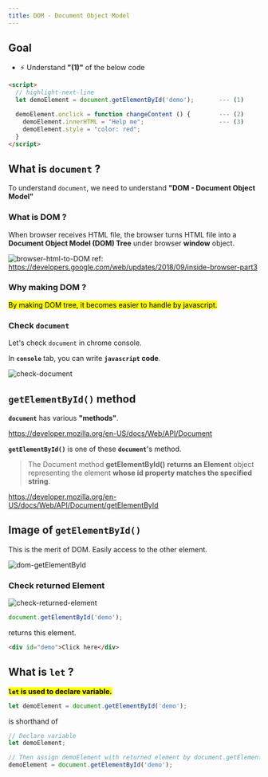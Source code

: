 ```yaml
---
title: DOM - Document Object Model
---
```


## Goal
- ⚡ Understand **"(1)"** of the below code

```html title="test4.html"
<script>
  // highlight-next-line
  let demoElement = document.getElementById('demo');       --- (1)

  demoElement.onclick = function changeContent () {        --- (2)
    demoElement.innerHTML = "Help me";                     --- (3)
    demoElement.style = "color: red";
  }
</script>
```


## What is `document` ?

To understand `document`, we need to understand **"DOM - Document Object Model"**


### What is DOM ?
When browser receives HTML file, the browser turns HTML file into a **Document Object Model (DOM) Tree** under browser **window** object.

![browser-html-to-DOM](https://storage.googleapis.com/coderhackers-assets/docs/img/2020-05-02-01-53-13.png)
ref: https://developers.google.com/web/updates/2018/09/inside-browser-part3

### Why making DOM ?
<mark>By making DOM tree, it becomes easier to handle by javascript.</mark>


### Check `document`
Let's check `document` in chrome console.

In **`console`** tab, you can write **`javascript` code**.

![check-document](https://storage.googleapis.com/coderhackers-assets/docs/img/20200501_053737.gif)


## `getElementById()` method

**`document`** has various **"methods"**.

https://developer.mozilla.org/en-US/docs/Web/API/Document

**`getElementById()`** is one of these **`document`**'s method.

> The Document method **getElementById()** **returns an Element** object representing the element **whose id property matches the specified string**. 

https://developer.mozilla.org/en-US/docs/Web/API/Document/getElementById

## Image of `getElementById()`
This is the merit of DOM. Easily access to the other element.

![dom-getElementById](https://storage.googleapis.com/coderhackers-assets/docs/img/2020-05-02-02-39-08.png)

### Check returned Element

![check-returned-element](https://storage.googleapis.com/coderhackers-assets/docs/img/20200501_054401.gif)

```js
document.getElementById('demo');
```

returns this element.

```html
<div id="demo">Click here</div>
```

## What is `let` ?
**<mark>`let` is used to declare variable.</mark>**

```js
let demoElement = document.getElementById('demo');
```

is shorthand of


```js
// Declare variable
let demoElement;

// Then assign demoElement with returned element by document.getElementById('demo');
demoElement = document.getElementById('demo');
```